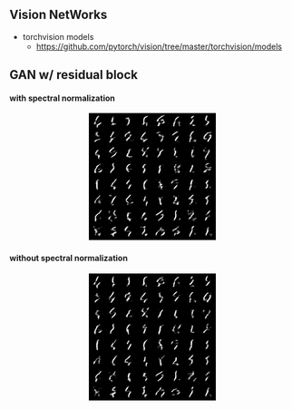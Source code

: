 


## Vision NetWorks


+ torchvision models 
    + https://github.com/pytorch/vision/tree/master/torchvision/models


## GAN w/ residual block 


#### with spectral normalization

<p align="center">
  <img width='224', height='224' src="assets/resgan_use_sn=True.gif">
</p>

#### without spectral normalization

<p align="center">
  <img width='224', height='224' src="assets/resgan_use_sn=False.gif">
</p>